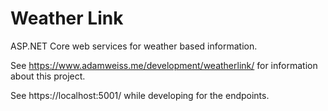 # Weather Link

ASP.NET Core web services for weather based information.

See https://www.adamweiss.me/development/weatherlink/ for information about this project.

See https://localhost:5001/ while developing for the endpoints.
